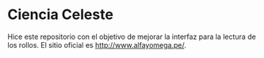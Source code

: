 # Ciencia Celeste
Hice este repositorio con el objetivo de mejorar la interfaz para la lectura de los rollos. El sitio oficial es http://www.alfayomega.pe/.

